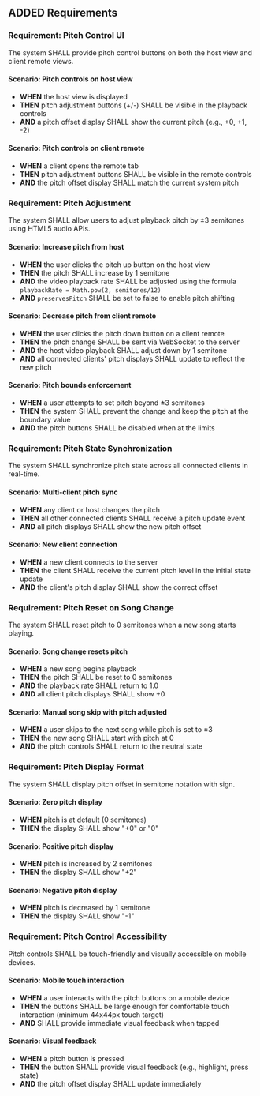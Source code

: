 ## ADDED Requirements

### Requirement: Pitch Control UI
The system SHALL provide pitch control buttons on both the host view and client remote views.

#### Scenario: Pitch controls on host view
- **WHEN** the host view is displayed
- **THEN** pitch adjustment buttons (+/-) SHALL be visible in the playback controls
- **AND** a pitch offset display SHALL show the current pitch (e.g., +0, +1, -2)

#### Scenario: Pitch controls on client remote
- **WHEN** a client opens the remote tab
- **THEN** pitch adjustment buttons SHALL be visible in the remote controls
- **AND** the pitch offset display SHALL match the current system pitch

### Requirement: Pitch Adjustment
The system SHALL allow users to adjust playback pitch by ±3 semitones using HTML5 audio APIs.

#### Scenario: Increase pitch from host
- **WHEN** the user clicks the pitch up button on the host view
- **THEN** the pitch SHALL increase by 1 semitone
- **AND** the video playback rate SHALL be adjusted using the formula `playbackRate = Math.pow(2, semitones/12)`
- **AND** `preservesPitch` SHALL be set to false to enable pitch shifting

#### Scenario: Decrease pitch from client remote
- **WHEN** the user clicks the pitch down button on a client remote
- **THEN** the pitch change SHALL be sent via WebSocket to the server
- **AND** the host video playback SHALL adjust down by 1 semitone
- **AND** all connected clients' pitch displays SHALL update to reflect the new pitch

#### Scenario: Pitch bounds enforcement
- **WHEN** a user attempts to set pitch beyond ±3 semitones
- **THEN** the system SHALL prevent the change and keep the pitch at the boundary value
- **AND** the pitch buttons SHALL be disabled when at the limits

### Requirement: Pitch State Synchronization
The system SHALL synchronize pitch state across all connected clients in real-time.

#### Scenario: Multi-client pitch sync
- **WHEN** any client or host changes the pitch
- **THEN** all other connected clients SHALL receive a pitch update event
- **AND** all pitch displays SHALL show the new pitch offset

#### Scenario: New client connection
- **WHEN** a new client connects to the server
- **THEN** the client SHALL receive the current pitch level in the initial state update
- **AND** the client's pitch display SHALL show the correct offset

### Requirement: Pitch Reset on Song Change
The system SHALL reset pitch to 0 semitones when a new song starts playing.

#### Scenario: Song change resets pitch
- **WHEN** a new song begins playback
- **THEN** the pitch SHALL be reset to 0 semitones
- **AND** the playback rate SHALL return to 1.0
- **AND** all client pitch displays SHALL show +0

#### Scenario: Manual song skip with pitch adjusted
- **WHEN** a user skips to the next song while pitch is set to ±3
- **THEN** the new song SHALL start with pitch at 0
- **AND** the pitch controls SHALL return to the neutral state

### Requirement: Pitch Display Format
The system SHALL display pitch offset in semitone notation with sign.

#### Scenario: Zero pitch display
- **WHEN** pitch is at default (0 semitones)
- **THEN** the display SHALL show "+0" or "0"

#### Scenario: Positive pitch display
- **WHEN** pitch is increased by 2 semitones
- **THEN** the display SHALL show "+2"

#### Scenario: Negative pitch display
- **WHEN** pitch is decreased by 1 semitone
- **THEN** the display SHALL show "-1"

### Requirement: Pitch Control Accessibility
Pitch controls SHALL be touch-friendly and visually accessible on mobile devices.

#### Scenario: Mobile touch interaction
- **WHEN** a user interacts with the pitch buttons on a mobile device
- **THEN** the buttons SHALL be large enough for comfortable touch interaction (minimum 44x44px touch target)
- **AND** SHALL provide immediate visual feedback when tapped

#### Scenario: Visual feedback
- **WHEN** a pitch button is pressed
- **THEN** the button SHALL provide visual feedback (e.g., highlight, press state)
- **AND** the pitch offset display SHALL update immediately

